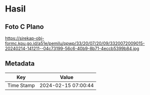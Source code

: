 # Hasil

## Foto C Plano

https://sirekap-obj-formc.kpu.go.id/a51e/pemilu/ppwp/33/20/07/20/09/3320072009015-20240214-141211--04c73199-56c6-40b9-8b71-4eccb5399b84.jpg


## Metadata

| Key        | Value               |
| ---------- | ------------------- |
| Time Stamp | 2024-02-15 07:00:44 |



